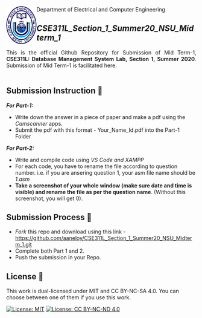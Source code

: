 <html>
  
<img align="left" width="80" height="100" src="https://github.com/NeloyNSU/CSE482_Summer-19_Section7/blob/master/image/nsulogo.png">
Department of Electrical and Computer Engineering


## _CSE311L_Section_1_Summer20_NSU_Midterm_1_ 

<p align="justify">
This is the official Github Repository for Submission of Mid Term-1, <b>CSE311L: Database Management System Lab, Section 1, Summer 2020</b>. Submission of Mid Term-1 is facilitated here.</br> </br> 

</html>

## Submission Instruction 📖

**_For Part-1:_** 
* Write down the answer in a piece of paper and make a pdf using the *Camscanner* apps. 
* Submit the pdf with this format - Your_Name_Id.pdf into the Part-1 Folder

**_For Part-2:_**
* Write and compile code using *VS Code and XAMPP*
* For each code, you have to rename the file according to question number. i.e. if you are ansering question 1, your asm file name should be *1.asm*
* **Take a screenshot of your whole window (make sure date and time is visible) and rename the file as per the question name**. (Without this screenshot, you will get 0).

## Submission Process 🚀

* *Fork* this repo and download using this link - https://github.com/aaneloy/CSE311L_Section_1_Summer20_NSU_Midterm_1.git
* Complete both Part 1 and 2.
* Push the submission in your Repo. 


## License 📄
This work is dual-licensed under MIT and CC BY-NC-SA 4.0. You can choose between one of them if you use this work.

[![License: MIT](https://img.shields.io/badge/License-MIT-yellow.svg)](https://opensource.org/licenses/MIT) [![License: CC BY-NC-ND 4.0](https://img.shields.io/badge/License-CC%20BY--NC--ND%204.0-lightgrey.svg)](https://creativecommons.org/licenses/by-nc-nd/4.0/)